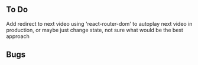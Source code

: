 ## To Do

Add redirect to next video using 'react-router-dom' to autoplay next video in production, or maybe just change state, not sure what would be the best approach

## Bugs

